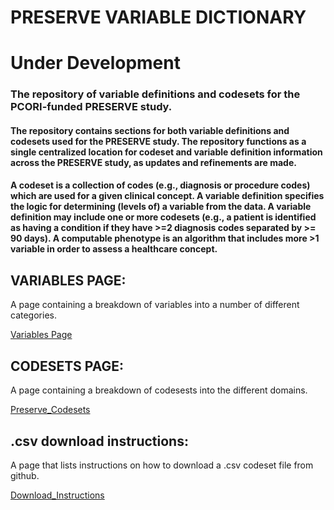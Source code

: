 # PRESERVE VARIABLE DICTIONARY
# Under Development

### The repository of variable definitions and codesets for the PCORI-funded PRESERVE study.

#### The repository contains sections for both variable definitions and codesets used for the PRESERVE study. The repository functions as a single centralized location for codeset and variable definition information across the PRESERVE study, as updates and refinements are made.
#### A codeset is a collection of codes (e.g., diagnosis or procedure codes) which are used for a given clinical concept. A variable definition specifies the logic for determining (levels of) a variable from the data. A variable definition may include one or more codesets (e.g., a patient is identified as having a condition if they have >=2 diagnosis codes separated by >= 90 days). A computable phenotype is an algorithm that includes more >1 variable in order to assess a healthcare concept.


## VARIABLES PAGE:
A page containing a breakdown of variables into a number of different categories.

[Variables Page](./pages/hierarchy.md)

## CODESETS PAGE:
A page containing a breakdown of codesests into the different domains. 

[Preserve_Codesets](./pages/codesets.md)

## .csv download instructions:
A page that lists instructions on how to download a .csv codeset file from github.

[Download_Instructions](./pages/download_csv.md)
